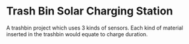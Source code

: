 # Trash Bin Solar Charging Station
 A trashbin project which uses 3 kinds of sensors. Each kind of material inserted in the trashbin would equate to charge duration.
